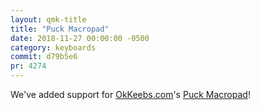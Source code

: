 ```yaml
---
layout: qmk-title
title: "Puck Macropad"
date: 2018-11-27 00:00:00 -0500
category: keyboards
commit: d79b5e6 
pr: 4274
---
```


We've added support for [OkKeebs.com](https://OkKeebs.com/)'s [Puck Macropad](https://okkeebs.com/products/puck-pcb)!

